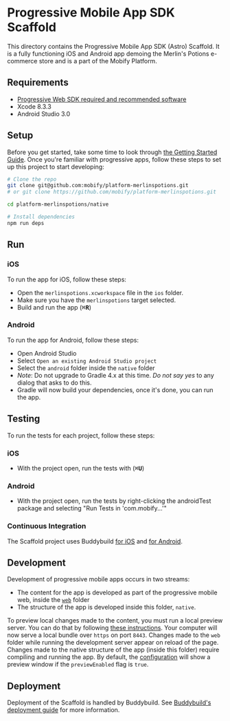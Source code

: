 # Progressive Mobile App SDK Scaffold

This directory contains the Progressive Mobile App SDK (Astro) Scaffold. It is a fully functioning iOS and Android app demoing the Merlin's Potions e-commerce store and is a part of the Mobify Platform.

## Requirements

* [Progressive Web SDK required and recommended software](https://docs.mobify.com/progressive-web/latest/getting-started/quick-start/)
* Xcode 8.3.3
* Android Studio 3.0

## Setup

Before you get started, take some time to look through [the Getting Started Guide](http://astro.mobify.com/latest/guides/before-you-begin/). Once you're familiar with progressive apps, follow these steps to set up this project to start developing:

```sh
# Clone the repo
git clone git@github.com:mobify/platform-merlinspotions.git
# or git clone https://github.com/mobify/platform-merlinspotions.git

cd platform-merlinspotions/native

# Install dependencies
npm run deps
```

## Run

### iOS
To run the app for iOS, follow these steps:
- Open the `merlinspotions.xcworkspace` file in the `ios` folder.
- Make sure you have the `merlinspotions` target selected.
- Build and run the app (<kbd>⌘**R**</kbd>)

### Android
To run the app for Android, follow these steps:
- Open Android Studio
- Select `Open an existing Android Studio project`
- Select the `android` folder inside the `native` folder
- *Note*: Do not upgrade to Gradle 4.x at this time. _Do not say yes_ to any
dialog that asks to do this.
- Gradle will now build your dependencies, once it's done, you can run the app.

## Testing
To run the tests for each project, follow these steps:

### iOS
- With the project open, run the tests with (<kbd>⌘**U**</kbd>)

### Android
- With the project open, run the tests by right-clicking the androidTest package and selecting "Run Tests in 'com.mobify...'"

### Continuous Integration
The Scaffold project uses Buddybuild [for iOS](https://dashboard.buddybuild.com/apps/58adef614b5a980100922518) and [for Android](https://dashboard.buddybuild.com/apps/58addc71d556a80100e89aa3).

## Development
Development of progressive mobile apps occurs in two streams:

- The content for the app is developed as part of the progressive mobile web, inside the [`web`](../web) folder
- The structure of the app is developed inside this folder, `native`.

To preview local changes made to the content, you must run a local preview server. You can do that by following [these instructions](../web#setup). Your computer will now serve a local bundle over `https` on port `8443`. Changes made to the `web` folder while running the development server appear on reload of the page. Changes made to the native structure of the app (inside this folder) require compiling and running the app.
By default, the [configuration](../native/app/config/baseConfig.js) will show a preview window if the `previewEnabled` flag is `true`.

## Deployment
Deployment of the Scaffold is handled by Buddybuild. See [Buddybuild's deployment guide](http://docs.buddybuild.com/docs/deploy-manually) for more information.
